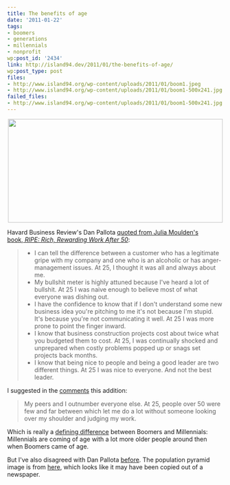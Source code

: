 ```yaml
---
title: The benefits of age
date: '2011-01-22'
tags:
- boomers
- generations
- millennials
- nonprofit
wp:post_id: '2434'
link: http://island94.dev/2011/01/the-benefits-of-age/
wp:post_type: post
files:
- http://www.island94.org/wp-content/uploads/2011/01/boom1.jpeg
- http://www.island94.org/wp-content/uploads/2011/01/boom1-500x241.jpg
failed_files:
- http://www.island94.org/wp-content/uploads/2011/01/boom1-500x241.jpg
---
```


<p style="text-align: center;"><a class="img" href="http://www.island94.org/wp-content/uploads/2011/01/boom1.jpeg"><img class="aligncenter" title="boom1" src="http://www.island94.org/wp-content/uploads/2011/01/boom1-500x241.jpg" alt="" width="500" height="241" /></a></p>
Havard Business Review's Dan Pallota <a href="http://blogs.hbr.org/pallotta/2011/01/the-wisdom-years-the-value-of.html">quoted from Julia Moulden's book, <em>RIPE: Rich, Rewarding Work After 50</em></a>:
<blockquote>
<ul>
	<li>I can tell the difference between a customer who has a legitimate gripe with my company and one who is an alcoholic or has anger-management issues. At 25, I thought it was all and always about me.</li>
	<li>My bullshit meter is highly attuned because I've heard a lot of bullshit. At 25 I was naive enough to believe most of what everyone was dishing out.</li>
	<li>I have the confidence to know that if I don't understand some new business idea you're pitching to me it's not because I'm stupid. It's because you're not communicating it well. At 25 I was more prone to point the finger inward.</li>
	<li>I know that business construction projects cost about twice what you budgeted them to cost. At 25, I was continually shocked and unprepared when costly problems popped up or snags set projects back months.</li>
	<li>I know that being nice to people and being a good leader are two different things. At 25 I was nice to everyone. And not the best leader.</li>
</ul>
</blockquote>
I suggested in the <a href="http://blogs.hbr.org/pallotta/2011/01/the-wisdom-years-the-value-of.html#comment-132959702">comments</a> this addition:
<blockquote>My peers and I outnumber everyone else. At 25, people over 50 were few and far between which let me do a lot without someone looking over my shoulder and judging my work.</blockquote>
Which is really a <a href="http://en.wikipedia.org/wiki/Strauss_and_Howe">defining difference</a> between Boomers and Millennials: Millennials are coming of age with a lot more older people around then when Boomers came of age.

But I've also disagreed with Dan Pallota <a href="http://www.island94.org/2009/10/social-work-is-womens-work-so-we-dont-care/">before</a>. The population pyramid image is from <a href="http://www.flatrock.org.nz/topics/money_politics_law/boom_moves_along.htm">here</a>, which looks like it may have been copied out of a newspaper.
